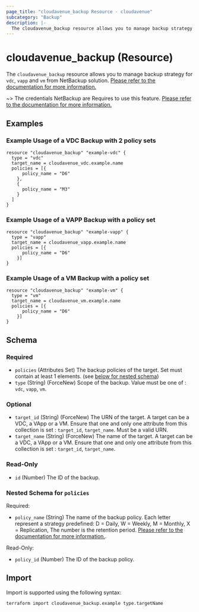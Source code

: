 ```yaml
---
page_title: "cloudavenue_backup Resource - cloudavenue"
subcategory: "Backup"
description: |-
  The cloudavenue_backup resource allows you to manage backup strategy for vdc, vapp and vm from NetBackup solution. Please refer to the documentation for more information. https://wiki.cloudavenue.orange-business.com/wiki/Backup
---
```


# cloudavenue_backup (Resource)

The `cloudavenue_backup` resource allows you to manage backup strategy for `vdc`, `vapp` and `vm` from NetBackup solution. [Please refer to the documentation for more information.](https://wiki.cloudavenue.orange-business.com/wiki/Backup)

 ~> The credentials NetBackup are Requires to use this feature. [Please refer to the documentation for more information.](https://registry.terraform.io/providers/orange-cloudavenue/cloudavenue/latest/docs#netbackup-configuration)

## Examples
### Example Usage of a VDC Backup with 2 policy sets
```hcl
resource "cloudavenue_backup" "example-vdc" {
  type = "vdc"
  target_name = cloudavenue_vdc.example.name
  policies = [{
      policy_name = "D6"
    },
    {
      policy_name = "M3"
    }
  ]
}
```

### Example Usage of a VAPP Backup with a policy set
```hcl
resource "cloudavenue_backup" "example-vapp" {
  type = "vapp"
  target_name = cloudavenue_vapp.example.name
  policies = [{
      policy_name = "D6"
    }]
}
```

### Example Usage of a VM Backup with a policy set
```hcl
resource "cloudavenue_backup" "example-vm" {
  type = "vm"
  target_name = cloudavenue_vm.example.name
  policies = [{
      policy_name = "D6"
    }]
}
```

<!-- schema generated by tfplugindocs -->
## Schema

### Required

- `policies` (Attributes Set) The backup policies of the target. Set must contain at least 1 elements. (see [below for nested schema](#nestedatt--policies))
- `type` (String) (ForceNew) Scope of the backup. Value must be one of : `vdc`, `vapp`, `vm`.

### Optional

- `target_id` (String) (ForceNew) The URN of the target. A target can be a VDC, a VApp or a VM. Ensure that one and only one attribute from this collection is set : `target_id`, `target_name`. Must be a valid URN.
- `target_name` (String) (ForceNew) The name of the target. A target can be a VDC, a VApp or a VM. Ensure that one and only one attribute from this collection is set : `target_id`, `target_name`.

### Read-Only

- `id` (Number) The ID of the backup.

<a id="nestedatt--policies"></a>
### Nested Schema for `policies`

Required:

- `policy_name` (String) The name of the backup policy. Each letter represent a strategy predefined: D = Daily, W = Weekly, M = Monthly, X = Replication, The number is the retention period. [Please refer to the documentation for more information.](https://wiki.cloudavenue.orange-business.com/wiki/Backup).

Read-Only:

- `policy_id` (Number) The ID of the backup policy.

## Import

Import is supported using the following syntax:
```shell
terraform import cloudavenue_backup.example type.targetName
```